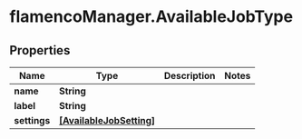 # flamencoManager.AvailableJobType

## Properties

Name | Type | Description | Notes
------------ | ------------- | ------------- | -------------
**name** | **String** |  | 
**label** | **String** |  | 
**settings** | [**[AvailableJobSetting]**](AvailableJobSetting.md) |  | 


